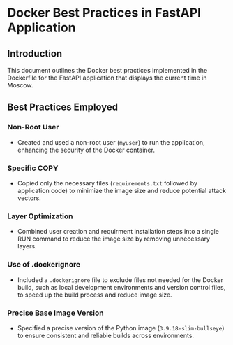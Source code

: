 # Docker Best Practices in FastAPI Application

## Introduction

This document outlines the Docker best practices implemented in the Dockerfile for the FastAPI application that displays the current time in Moscow.

## Best Practices Employed

### Non-Root User

- Created and used a non-root user (`myuser`) to run the application, enhancing the security of the Docker container.

### Specific COPY

- Copied only the necessary files (`requirements.txt` followed by application code) to minimize the image size and reduce potential attack vectors.

### Layer Optimization

- Combined user creation and requirment installation steps into a single RUN command to reduce the image size by removing unnecessary layers.

### Use of .dockerignore

- Included a `.dockerignore` file to exclude files not needed for the Docker build, such as local development environments and version control files, to speed up the build process and reduce image size.

### Precise Base Image Version

- Specified a precise version of the Python image (`3.9.18-slim-bullseye`) to ensure consistent and reliable builds across environments.

